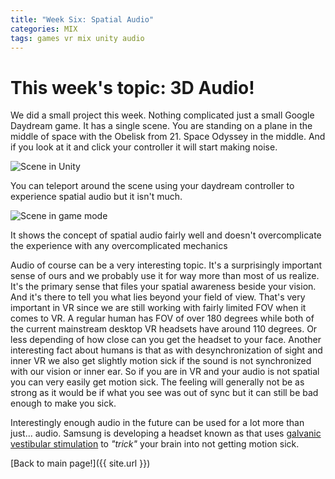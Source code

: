 ```yaml
---
title: "Week Six: Spatial Audio"
categories: MIX
tags: games vr mix unity audio
---
```


# This week's topic: 3D Audio!

We did a small project this week. Nothing complicated just a small Google Daydream game. It has a single scene. You are standing on a plane in the middle of space with the Obelisk from 21. Space Odyssey in the middle. And if you look at it and click your controller it will start making noise.

![Scene in Unity]({{site.url}}/images/MixWeekSixAudio/monolith.png)

You can teleport around the scene using your daydream controller to experience spatial audio but it isn't much.

![Scene in game mode]({{site.url}}/images/MixWeekSixAudio/jupiter.png)

It shows the concept of spatial audio fairly well and doesn't overcomplicate the experience with any overcomplicated mechanics

Audio of course can be a very interesting topic. It's a surprisingly important sense of ours and we probably use it for way more than most of us realize. It's the primary sense that files your spatial awareness beside your vision. And it's there to tell you what lies beyond your field of view. That's very important in VR since we are still working with fairly limited FOV when it comes to VR. A regular human has FOV of over 180 degrees while both of the current mainstream desktop VR headsets have around 110 degrees. Or less depending of how close can you get the headset to your face.
Another interesting fact about humans is that as with desynchronization of sight and inner VR we also get slightly motion sick if the sound is not synchronized with our vision or inner ear. So if you are in VR and your audio is not spatial you can very easily get motion sick. The feeling will generally not be as strong as it would be if what you see was out of sync but it can still be bad enough to make you sick.

Interestingly enough audio in the future can be used for a lot more than just... audio.
Samsung is developing a headset known as [](http://www.roadtovr.com/samsungs-new-headphones-trick-your-inner-ear-to-move-you-in-vr/) that uses [galvanic vestibular stimulation](https://en.wikipedia.org/wiki/Galvanic_vestibular_stimulation) to _"trick"_ your brain into not getting motion sick.

[Back to main page!]({{ site.url }})
